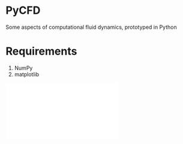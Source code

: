 # PyCFD

Some aspects of computational fluid dynamics, prototyped in Python



# Requirements

1. NumPy
2. matplotlib


![Unstructured stencil LSQ gradient reconstruction](pics/stencil_58.pdf)
